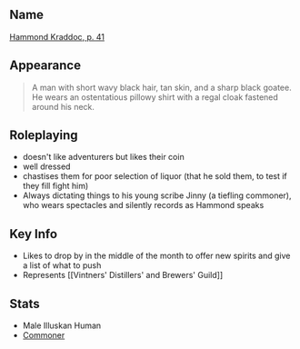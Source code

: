 ## Name

[Hammond Kraddoc, p. 41](https://www.dndbeyond.com/sources/wdh/trollskull-alley#HammondKraddoc)

## Appearance

> A man with short wavy black hair, tan skin, and a sharp black goatee. He wears an ostentatious pillowy shirt with a regal cloak fastened around his neck.

## Roleplaying

- doesn't like adventurers but likes their coin
- well dressed
- chastises them for poor selection of liquor (that he sold them, to test if they fill fight him)
- Always dictating things to his young scribe Jinny (a tiefling commoner), who wears spectacles and silently records as Hammond speaks

## Key Info

- Likes to drop by in the middle of the month to offer new spirits and give a list of what to push
- Represents [[Vintners' Distillers' and Brewers' Guild]]

## Stats

- Male Illuskan Human
- [Commoner](https://www.dndbeyond.com/monsters/commoner)
